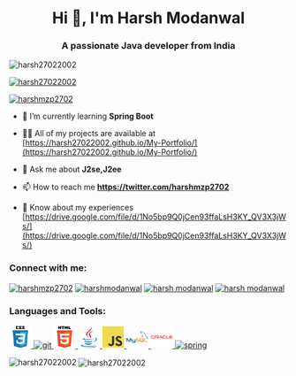 <h1 align="center">Hi 👋, I'm Harsh Modanwal</h1>
<h3 align="center">A passionate Java developer from India</h3>

<p align="left"> <img src="https://komarev.com/ghpvc/?username=harsh27022002&label=Profile%20views&color=0e75b6&style=flat" alt="harsh27022002" /> </p>

<p align="left"> <a href="https://github.com/ryo-ma/github-profile-trophy"><img src="https://github-profile-trophy.vercel.app/?username=harsh27022002" alt="harsh27022002" /></a> </p>

<p align="left"> <a href="https://twitter.com/harshmzp2702" target="blank"><img src="https://img.shields.io/twitter/follow/harshmzp2702?logo=twitter&style=for-the-badge" alt="harshmzp2702" /></a> </p>

- 🌱 I’m currently learning **Spring Boot**

- 👨‍💻 All of my projects are available at [https://harsh27022002.github.io/My-Portfolio/](https://harsh27022002.github.io/My-Portfolio/)

- 💬 Ask me about **J2se,J2ee**

- 📫 How to reach me **https://twitter.com/harshmzp2702**

- 📄 Know about my experiences [https://drive.google.com/file/d/1No5bp9Q0jCen93ffaLsH3KY_QV3X3jWs/](https://drive.google.com/file/d/1No5bp9Q0jCen93ffaLsH3KY_QV3X3jWs/)

<h3 align="left">Connect with me:</h3>
<p align="left">
<a href="https://twitter.com/harshmzp2702" target="blank"><img align="center" src="https://raw.githubusercontent.com/rahuldkjain/github-profile-readme-generator/master/src/images/icons/Social/twitter.svg" alt="harshmzp2702" height="30" width="40" /></a>
<a href="https://linkedin.com/in/harshmodanwal" target="blank"><img align="center" src="https://raw.githubusercontent.com/rahuldkjain/github-profile-readme-generator/master/src/images/icons/Social/linked-in-alt.svg" alt="harshmodanwal" height="30" width="40" /></a>
<a href="https://fb.com/harsh modanwal" target="blank"><img align="center" src="https://raw.githubusercontent.com/rahuldkjain/github-profile-readme-generator/master/src/images/icons/Social/facebook.svg" alt="harsh modanwal" height="30" width="40" /></a>
<a href="https://instagram.com/harsh modanwal" target="blank"><img align="center" src="https://raw.githubusercontent.com/rahuldkjain/github-profile-readme-generator/master/src/images/icons/Social/instagram.svg" alt="harsh modanwal" height="30" width="40" /></a>
</p>

<h3 align="left">Languages and Tools:</h3>
<p align="left"> <a href="https://www.w3schools.com/css/" target="_blank" rel="noreferrer"> <img src="https://raw.githubusercontent.com/devicons/devicon/master/icons/css3/css3-original-wordmark.svg" alt="css3" width="40" height="40"/> </a> <a href="https://git-scm.com/" target="_blank" rel="noreferrer"> <img src="https://www.vectorlogo.zone/logos/git-scm/git-scm-icon.svg" alt="git" width="40" height="40"/> </a> <a href="https://www.w3.org/html/" target="_blank" rel="noreferrer"> <img src="https://raw.githubusercontent.com/devicons/devicon/master/icons/html5/html5-original-wordmark.svg" alt="html5" width="40" height="40"/> </a> <a href="https://www.java.com" target="_blank" rel="noreferrer"> <img src="https://raw.githubusercontent.com/devicons/devicon/master/icons/java/java-original.svg" alt="java" width="40" height="40"/> </a> <a href="https://developer.mozilla.org/en-US/docs/Web/JavaScript" target="_blank" rel="noreferrer"> <img src="https://raw.githubusercontent.com/devicons/devicon/master/icons/javascript/javascript-original.svg" alt="javascript" width="40" height="40"/> </a> <a href="https://www.mysql.com/" target="_blank" rel="noreferrer"> <img src="https://raw.githubusercontent.com/devicons/devicon/master/icons/mysql/mysql-original-wordmark.svg" alt="mysql" width="40" height="40"/> </a> <a href="https://www.oracle.com/" target="_blank" rel="noreferrer"> <img src="https://raw.githubusercontent.com/devicons/devicon/master/icons/oracle/oracle-original.svg" alt="oracle" width="40" height="40"/> </a> <a href="https://spring.io/" target="_blank" rel="noreferrer"> <img src="https://www.vectorlogo.zone/logos/springio/springio-icon.svg" alt="spring" width="40" height="40"/> </a> </p>

<p><img align="left" src="https://github-readme-stats.vercel.app/api/top-langs?username=harsh27022002&show_icons=true&locale=en&layout=compact" alt="harsh27022002" /></p>

<p>&nbsp;<img align="center" src="https://github-readme-stats.vercel.app/api?username=harsh27022002&show_icons=true&locale=en" alt="harsh27022002" /></p>

